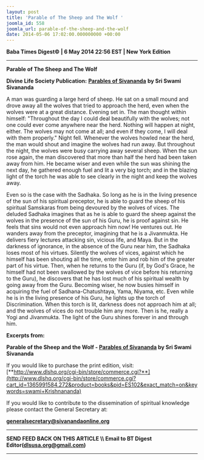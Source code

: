 ```yaml
---
layout: post
title: 'Parable of The Sheep and The Wolf '
joomla_id: 558
joomla_url: parable-of-the-sheep-and-the-wolf
date: 2014-05-06 17:02:00.000000000 +00:00
---
```

  



























**Baba Times Digest© | 6 May 2014 22:56 EST | New York Edition**

* * *
**Parable of The Sheep and The Wolf**

**Divine Life Society Publication:** [**Parables of Sivananda**](http://www.dlshq.org/download/parables.htm#_VPID_41) **by Sri Swami Sivananda**

A man was guarding a large herd of sheep. He sat on a small mound and drove away all the wolves that tried to approach the herd, even when the wolves were at a great distance. Evening set in. The man thought within himself: "Throughout the day I could deal beautifully with the wolves; not one could ever come anywhere near the herd. Nothing will happen at night, either. The wolves may not come at all; and even if they come, I will deal with them properly." Night fell. Whenever the wolves howled near the herd, the man would shout and imagine the wolves had run away. But throughout the night, the wolves were busy carrying away several sheep. When the sun rose again, the man discovered that more than half the herd had been taken away from him. He became wiser and even while the sun was shining the next day, he gathered enough fuel and lit a very big torch; and in the blazing light of the torch he was able to see clearly in the night and keep the wolves away.

Even so is the case with the Sadhaka. So long as he is in the living presence of the sun of his spiritual preceptor, he is able to guard the sheep of his spiritual Samskaras from being devoured by the wolves of vices. The deluded Sadhaka imagines that as he is able to guard the sheep against the wolves in the presence of the sun of his Guru, he is proof against sin. He feels that sins would not even approach him now! He ventures out. He wanders away from the preceptor, imagining that he is a Jivanmukta. He delivers fiery lectures attacking sin, vicious life, and Maya. But in the darkness of ignorance, in the absence of the Guru near him, the Sadhaka loses most of his virtues. Silently the wolves of vices, against which he himself has been shouting all the time, enter him and rob him of the greater part of his virtue. Then, when he returns to the Guru (if, by God's Grace, he himself had not been swallowed by the wolves of vice before his returning to the Guru), he discovers that he has lost much of his spiritual wealth by going away from the Guru. Becoming wiser, he now busies himself in acquiring the fuel of Sadhana-Chatushtaya, Yama, Niyama, etc. Even while he is in the living presence of his Guru, he lights up the torch of Discrimination. When this torch is lit, darkness does not approach him at all; and the wolves of vices do not trouble him any more. Then is he, really a Yogi and Jivanmukta. The light of the Guru shines forever in and through him.  


**Excerpts from:**

**Parable of the Sheep and the Wolf - [Parables of Sivananda](http://www.dlshq.org/download/parables.htm#_VPID_41) by Sri Swami Sivananda**

If you would like to purchase the print edition, visit:   
 [**http://www.dlshq.org/cgi-bin/store/commerce.cgi?**](http://www.dlshq.org/cgi-bin/store/commerce.cgi?cart_id=1365991584.272&product=books&pid=ES102&exact_match=on&keywords=swami+Krishnananda)

If you would like to contribute to the dissemination of spiritual knowledge please contact the General Secretary at:

[**generalsecretary@sivanandaonline.org**](mailto:generalsecretary@sivanandaonline.org?subject=Contribution%20to%20Dissemination%20of%20Spiritual%20Knowledge)

* * *

**SEND FEED BACK ON THIS ARTICLE \\\ Email to BT Digest Editor[](mailto:dlsusa.org@gmail.com?subject=DLS%20Posts)(dlsusa.org@gmail.com)**

* * *

  
